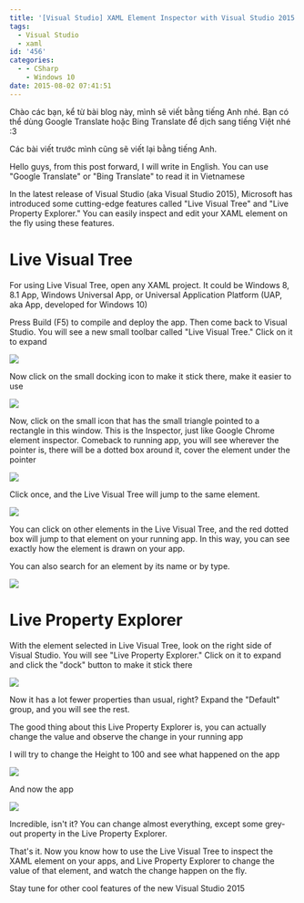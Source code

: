 ```yaml
---
title: '[Visual Studio] XAML Element Inspector with Visual Studio 2015 [en-US]'
tags:
  - Visual Studio
  - xaml
id: '456'
categories:
  - - CSharp
    - Windows 10
date: 2015-08-02 07:41:51
---
```


Chào các bạn, kể từ bài blog này, mình sẽ viết bằng tiếng Anh nhé. Bạn có thể dùng Google Translate hoặc Bing Translate để dịch sang tiếng Việt nhé :3

Các bài viết trước mình cũng sẽ viết lại bằng tiếng Anh.

Hello guys, from this post forward, I will write in English. You can use "Google Translate" or "Bing Translate" to read it in Vietnamese

In the latest release of Visual Studio (aka Visual Studio 2015), Microsoft has introduced some cutting-edge features called "Live Visual Tree" and "Live Property Explorer." You can easily inspect and edit your XAML element on the fly using these features.
<!-- more -->
# Live Visual Tree

For using Live Visual Tree, open any XAML project. It could be Windows 8, 8.1 App, Windows Universal App, or Universal Application Platform (UAP, aka App, developed for Windows 10)

Press Build (F5) to compile and deploy the app. Then come back to Visual Studio. You will see a new small toolbar called "Live Visual Tree." Click on it to expand

![](https://farm1.staticflickr.com/543/20216853242_f1655e2c2e_o.png)

Now click on the small docking icon to make it stick there, make it easier to use

![](http://cuoilennaocacban2.files.wordpress.com/2015/08/080215_1141_windowsxaml1.png)

Now, click on the small icon that has the small triangle pointed to a rectangle in this window. This is the Inspector, just like Google Chrome element inspector. Comeback to running app, you will see wherever the pointer is, there will be a dotted box around it, cover the element under the pointer

![](http://cuoilennaocacban2.files.wordpress.com/2015/08/080215_1141_windowsxaml2.png)

Click once, and the Live Visual Tree will jump to the same element.

![](https://farm1.staticflickr.com/528/19602618384_1423c50319_o.png)

You can click on other elements in the Live Visual Tree, and the red dotted box will jump to that element on your running app. In this way, you can see exactly how the element is drawn on your app.

You can also search for an element by its name or by type.

![](https://farm1.staticflickr.com/438/20038725589_1b8097c624_o.png)

# Live Property Explorer

With the element selected in Live Visual Tree, look on the right side of Visual Studio. You will see "Live Property Explorer." Click on it to expand and click the "dock" button to make it stick there

![](https://farm1.staticflickr.com/425/20037363128_c89bbbe6d5_o.png)

Now it has a lot fewer properties than usual, right? Expand the "Default" group, and you will see the rest.

The good thing about this Live Property Explorer is, you can actually change the value and observe the change in your running app

I will try to change the Height to 100 and see what happened on the app

![](https://farm1.staticflickr.com/504/20199163156_3fc683e0c9_o.png)

And now the app

![](https://farm1.staticflickr.com/555/20231217491_5d41f98c4f_o.png)

Incredible, isn't it? You can change almost everything, except some grey-out property in the Live Property Explorer.

That's it. Now you know how to use the Live Visual Tree to inspect the XAML element on your apps, and Live Property Explorer to change the value of that element, and watch the change happen on the fly.

Stay tune for other cool features of the new Visual Studio 2015